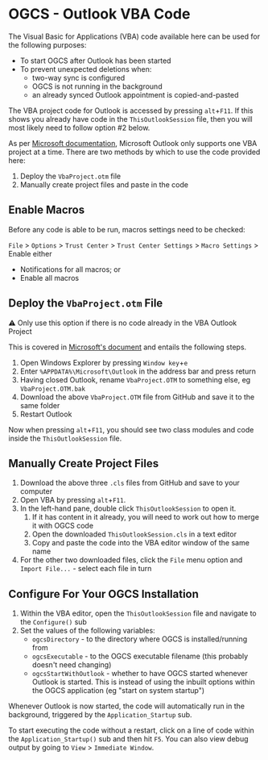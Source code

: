 # OGCS - Outlook VBA Code

The Visual Basic for Applications (VBA) code available here can be used for the following purposes:
* To start OGCS after Outlook has been started
* To prevent unexpected deletions when:
    * two-way sync is configured
    * OGCS is not running in the background
    * an already synced Outlook appointment is copied-and-pasted

The VBA project code for Outlook is accessed by pressing `alt`+`F11`. If this shows you already have code in the  `ThisOutlookSession` file, then you will most likely need to follow option #2 below.

As per [Microsoft documentation](https://support.microsoft.com/en-gb/help/290779/managing-and-distributing-outlook-visual-basic-for-vba), Microsoft Outlook only supports one VBA project at a time. There are two methods by which to use the code provided here:

1. Deploy the `VbaProject.otm` file
2. Manually create project files and paste in the code

## Enable Macros

Before any code is able to be run, macros settings need to be checked:

`File` > `Options` > `Trust Center` > `Trust Center Settings` > `Macro Settings` > Enable either
* Notifications for all macros; or
* Enable all macros

## Deploy the `VbaProject.otm` File

:warning: Only use this option if there is no code already in the VBA Outlook Project

This is covered in [Microsoft's document](https://support.microsoft.com/en-gb/help/290779/managing-and-distributing-outlook-visual-basic-for-vba) and entails the following steps.

1. Open Windows Explorer by pressing `Window key`+`e`
1. Enter `%APPDATA%\Microsoft\Outlook` in the address bar and press return
1. Having closed Outlook, rename `VbaProject.OTM` to something else, eg `VbaProject.OTM.bak`
1. Download the above `VbaProject.OTM` file from GitHub and save it to the same folder
1. Restart Outlook

Now when pressing `alt`+`F11`, you should see two class modules and code inside the `ThisOutlookSession` file.

## Manually Create Project Files

1. Download the above three `.cls` files from GitHub and save to your computer
1. Open VBA by pressing `alt`+`F11`.
1. In the left-hand pane, double click `ThisOutlookSession` to open it.
    1. If it has content in it already, you will need to work out how to merge it with OGCS code
    1. Open the downloaded `ThisOutlookSession.cls` in a text editor
    1. Copy and paste the code into the VBA editor window of the same name
1. For the other two downloaded files, click the `File` menu option and `Import File...` - select each file in turn

## Configure For Your OGCS Installation

1. Within the VBA editor, open the `ThisOutlookSession` file and navigate to the `Configure()` sub
1. Set the values of the following variables:
    * `ogcsDirectory` - to the directory where OGCS is installed/running from
    * `ogcsExecutable` - to the OGCS executable filename (this probably doesn't need changing)
    * `ogcsStartWithOutlook` - whether to have OGCS started whenever Outlook is started. This is instead of using the inbuilt options within the OGCS application (eg "start on system startup")

Whenever Outlook is now started, the code will automatically run in the background, triggered by the `Application_Startup` sub.

To start executing the code without a restart, click on a line of code within the `Application_Startup()` sub and then hit `F5`. You can also view debug output by going to `View` > `Immediate Window`.
